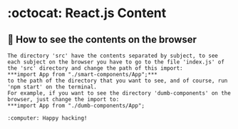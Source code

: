 # :octocat: React.js Content

## :hammer: How to see the contents on the browser

    The directory 'src' have the contents separated by subject, to see each subject on the browser you have to go to the file 'index.js' of the 'src' directory and change the path of this import:
    ***import App from "./smart-components/App";***
    to the path of the directory that you want to see, and of course, run 'npm start' on the terminal.
    For example, if you want to see the directory 'dumb-components' on the browser, just change the import to:
    ***import App from "./dumb-components/App";

    :computer: Happy hacking!

